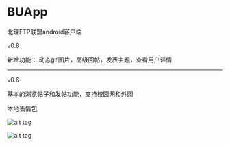 BUApp
=====

北理FTP联盟android客户端


v0.8

新增功能：
动态gif图片，高级回帖，发表主题，查看用户详情

---------------

v0.6

基本的浏览帖子和发帖功能，支持校园网和外网

本地表情包


![alt tag](http://imgur.com/oqX1iyA.png)


![alt tag](http://imgur.com/gSWuqhJ.png)

